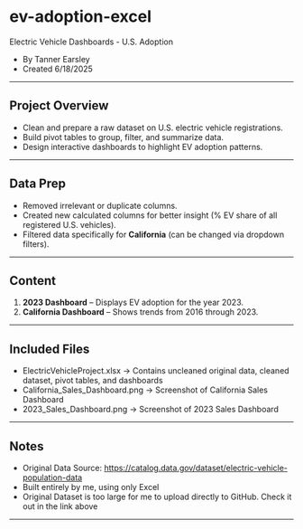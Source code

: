 # ev-adoption-excel
Electric Vehicle Dashboards - U.S. Adoption
- By Tanner Earsley
- Created 6/18/2025
  
--- 

## Project Overview
- Clean and prepare a raw dataset on U.S. electric vehicle registrations.
- Build pivot tables to group, filter, and summarize data.
- Design interactive dashboards to highlight EV adoption patterns.

---

## Data Prep
- Removed irrelevant or duplicate columns.
- Created new calculated columns for better insight (% EV share of all registered U.S. vehicles).
- Filtered data specifically for **California** (can be changed via dropdown filters).

---

## Content
1. **2023 Dashboard** – Displays EV adoption for the year 2023.
2. **California Dashboard** – Shows trends from 2016 through 2023.

---

## Included Files
- ElectricVehicleProject.xlsx → Contains uncleaned original data, cleaned dataset, pivot tables, and dashboards
- California_Sales_Dashboard.png → Screenshot of California Sales Dashboard
- 2023_Sales_Dashboard.png → Screenshot of 2023 Sales Dashboard

---

## Notes
- Original Data Source: https://catalog.data.gov/dataset/electric-vehicle-population-data
- Built entirely by me, using only Excel
- Original Dataset is too large for me to upload directly to GitHub. Check it out in the link above

---
